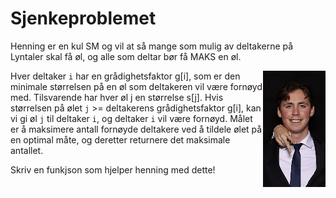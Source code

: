 # Sjenkeproblemet

Henning er en kul SM og vil at så mange som mulig av deltakerne på Lyntaler skal få øl, og alle som deltar bør få MAKS en øl.

<img src="img/henning.jpg" alt="Alt Text" width="100" align="right">

Hver deltaker `i` har en grådighetsfaktor g[i], som er den minimale størrelsen på en øl som deltakeren vil være fornøyd med. Tilsvarende har hver øl j en størrelse s[j]. Hvis størrelsen på ølet `j` >= deltakerens grådighetsfaktor g[i], kan vi gi øl `j` til deltaker `i`, og deltaker `i` vil være fornøyd. Målet er å maksimere antall fornøyde deltakere ved å tildele ølet på en optimal måte, og deretter returnere det maksimale antallet.

Skriv en funkjson som hjelper henning med dette!



